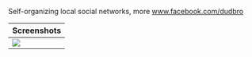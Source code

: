 Self-organizing local social networks, more www.facebook.com/dudbro


<table>
  <thead><tr>
    <th>Screenshots</th>
  </tr></thead>
  <tbody><tr>
    <td><img src="https://mail-attachment.googleusercontent.com/attachment/u/0/?ui=2&ik=5b09b33308&view=att&th=138466b876b05c47&attid=0.2&disp=inline&realattid=f_h456ir291&safe=1&zw&saduie=AG9B_P95ntktRONFvVM0lNnAUDht&sadet=1343881649243&sads=Valr9u4pfdTib72jLHqfsKwzhgg"/></td>
</tbody>
</table>